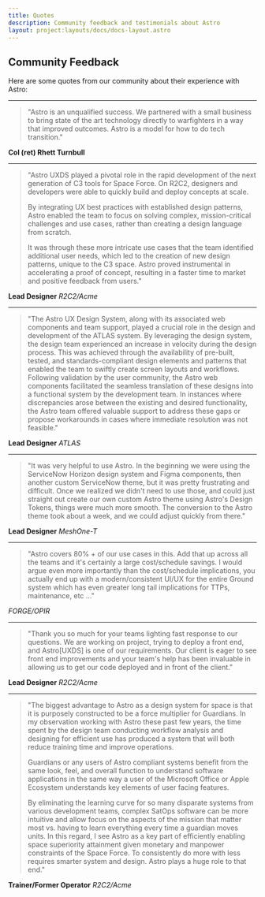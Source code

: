 ```yaml
---
title: Quotes
description: Community feedback and testimonials about Astro
layout: project:layouts/docs/docs-layout.astro
---
```


## Community Feedback

Here are some quotes from our community about their experience with Astro:

---

> "Astro is an unqualified success. We partnered with a small business to bring state of the art technology directly to warfighters in a way that improved outcomes. Astro is a model for how to do tech transition."

**Col (ret) Rhett Turnbull**

---

> "Astro UXDS played a pivotal role in the rapid development of the next generation of C3 tools for Space Force. On R2C2, designers and developers were able to quickly build and deploy concepts at scale.
>
> By integrating UX best practices with established design patterns, Astro enabled the team to focus on solving complex, mission-critical challenges and use cases, rather than creating a design language from scratch.
>
> It was through these more intricate use cases that the team identified additional user needs, which led to the creation of new design patterns, unique to the C3 space. Astro proved instrumental in accelerating a proof of concept, resulting in a faster time to market and positive feedback from users."

**Lead Designer**
*R2C2/Acme*

---

> "The Astro UX Design System, along with its associated web components and team support, played a crucial role in the design and development of the ATLAS system. By leveraging the design system, the design team experienced an increase in velocity during the design process. This was achieved through the availability of pre-built, tested, and standards-compliant design elements and patterns that enabled the team to swiftly create screen layouts and workflows. Following validation by the user community, the Astro web components facilitated the seamless translation of these designs into a functional system by the development team. In instances where discrepancies arose between the existing and desired functionality, the Astro team offered valuable support to address these gaps or propose workarounds in cases where immediate resolution was not feasible."

**Lead Designer**
*ATLAS*

---

> "It was very helpful to use Astro. In the beginning we were using the ServiceNow Horizon design system and Figma components, then another custom ServiceNow theme, but it was pretty frustrating and difficult. Once we realized we didn't need to use those, and could just straight out create our own custom Astro theme using Astro's Design Tokens, things were much more smooth. The conversion to the Astro theme took about a week, and we could adjust quickly from there."

**Lead Designer**
*MeshOne-T*

---

> "Astro covers 80% + of our use cases in this. Add that up across all the teams and it's certainly a large cost/schedule savings. I would argue even more importantly than the cost/schedule implications, you actually end up with a modern/consistent UI/UX for the entire Ground system which has even greater long tail implications for TTPs, maintenance, etc …"

*FORGE/OPIR*

---

> "Thank you so much for your teams lighting fast response to our questions. We are working on project, trying to deploy a front end, and Astro[UXDS] is one of our requirements. Our client is eager to see front end improvements and your team's help has been invaluable in allowing us to get our code deployed and in front of the client."

**Lead Designer**
*R2C2/Acme*

---

> "The biggest advantage to Astro as a design system for space is that it is purposely constructed to be a force multiplier for Guardians. In my observation working with Astro these past few years, the time spent by the design team conducting workflow analysis and designing for efficient use has produced a system that will both reduce training time and improve operations.
>
> Guardians or any users of Astro compliant systems benefit from the same look, feel, and overall function to understand software applications in the same way a user of the Microsoft Office or Apple Ecosystem understands key elements of user facing features.
>
> By eliminating the learning curve for so many disparate systems from various development teams, complex SatOps software can be more intuitive and allow focus on the aspects of the mission that matter most vs. having to learn everything every time a guardian moves units. In this regard, I see Astro as a key part of efficiently enabling space superiority attainment given monetary and manpower constraints of the Space Force. To consistently do more with less requires smarter system and design. Astro plays a huge role to that end."

**Trainer/Former Operator**
*R2C2/Acme*

<style>
/* Custom styles for the quotes page */
.page-content-main-col hr {
	/* Layout */
	margin-block: 2rem;
	border: none;
	height: 1px;

	/* Appearance */
	background-color: var(--Grey300Color, #e1e1e6);
	opacity: 0.6;
}

.page-content-main-col blockquote {
	/* Layout */
	margin: 1.5rem 0;
	padding-left: 1rem;
	border-left: 3px solid var(--DarkBlue500Color, #005a8f);

	/* Typography */
	font-style: italic;
	font-size: 1.1em;
	line-height: 1.6;

	/* Appearance */
	color: var(--Grey700Color, #40464e);
}

.page-content-main-col blockquote p {
	margin: 0;
	margin-bottom: 1rem;
}

.page-content-main-col blockquote p:last-child {
	margin-bottom: 0;
}
</style>
